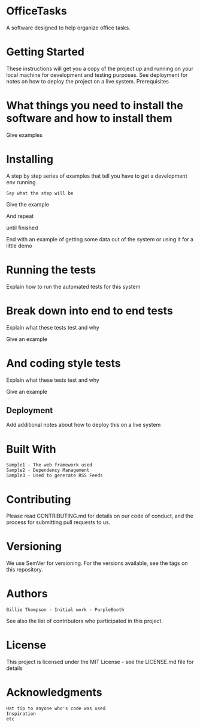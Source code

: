 # OfficeTasks
A software designed to help organize office tasks.

# Getting Started

These instructions will get you a copy of the project up and running on your local machine for development and testing purposes. See deployment for notes on how to deploy the project on a live system.
Prerequisites

# What things you need to install the software and how to install them

Give examples

# Installing

A step by step series of examples that tell you have to get a development env running

    Say what the step will be 

Give the example

And repeat

until finished

End with an example of getting some data out of the system or using it for a little demo

# Running the tests

Explain how to run the automated tests for this system

# Break down into end to end tests

Explain what these tests test and why

Give an example

# And coding style tests

Explain what these tests test and why

Give an example

## Deployment

Add additional notes about how to deploy this on a live system
# Built With

    Sample1 - The web framework used
    Sample2 - Dependency Management
    Sample3 - Used to generate RSS Feeds

# Contributing

Please read CONTRIBUTING.md for details on our code of conduct, and the process for submitting pull requests to us.

# Versioning

We use SemVer for versioning. For the versions available, see the tags on this repository.

# Authors

    Billie Thompson - Initial work - PurpleBooth

See also the list of contributors who participated in this project.
# License

This project is licensed under the MIT License - see the LICENSE.md file for details

# Acknowledgments

    Hat tip to anyone who's code was used
    Inspiration
    etc


